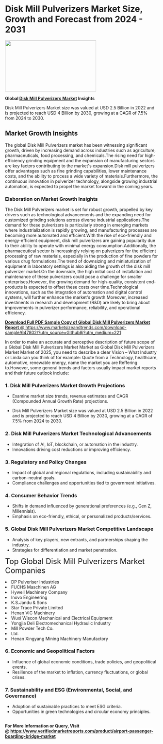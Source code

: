 <H1>Disk Mill Pulverizers Market Size, Growth and Forecast from 2024 - 2031</H1><img class="aligncenter size-medium wp-image-584254" src="https://thirdeyenews.in/wp-content/uploads/2024/09/Global-Market-Research-300x168.jpeg" alt="" width="300" height="168" /><p><strong>Global&nbsp;<a href="https://www.marketsizeandtrends.com/download-sample/647802/?utm_source=Github8j?utm_medium=221">Disk Mill Pulverizers Market</a> Insights</strong></p><p>Disk Mill Pulverizers Market size was valued at USD 2.5 Billion in 2022 and is projected to reach USD 4 Billion by 2030, growing at a CAGR of 7.5% from 2024 to 2030.</p><p><h2>Market Growth Insights</h2> The global Disk Mill Pulverizers market has been witnessing significant growth, driven by increasing demand across industries such as agriculture, pharmaceuticals, food processing, and chemicals.The rising need for high-efficiency grinding equipment and the expansion of manufacturing sectors are key factors contributing to the market's expansion.Disk mill pulverizers offer advantages such as fine grinding capabilities, lower maintenance costs, and the ability to process a wide variety of materials.Furthermore, the continuous innovation in pulverizer technology, alongside growing industrial automation, is expected to propel the market forward in the coming years.<p><a href="#"></a></p> <h3>Elaboration on Market Growth Insights</h3> The Disk Mill Pulverizers market is set for robust growth, propelled by key drivers such as technological advancements and the expanding need for customized grinding solutions across diverse industrial applications.The demand for these pulverizers is particularly strong in emerging markets where industrialization is rapidly growing, and manufacturing processes are becoming more automated and efficient.With the rise of eco-friendly and energy-efficient equipment, disk mill pulverizers are gaining popularity due to their ability to operate with minimal energy consumption.Additionally, the pharmaceutical sector is increasingly relying on pulverizers for the efficient processing of raw materials, especially in the production of fine powders for various drug formulations.The trend of downsizing and miniaturization of equipment in laboratory settings is also aiding the growth of the disk mill pulverizer market.On the downside, the high initial cost of installation and maintenance of these pulverizers could pose a challenge for smaller enterprises.However, the growing demand for high-quality, consistent end-products is expected to offset these costs over time.Technological innovations, such as the integration of automation and digital control systems, will further enhance the market's growth.Moreover, increased investments in research and development (R&D) are likely to bring about improvements in pulverizer performance, reliability, and operational efficiency.<p><a href="#"></p><p><span class=""><strong>Download Full PDF Sample Copy of Global Disk Mill Pulverizers Market Report</strong> @ <a href="https://www.marketsizeandtrends.com/download-sample/647802/?utm_source=Github8j?utm_medium=221" target="_blank">https://www.marketsizeandtrends.com/download-sample/647802/?utm_source=Github8j?utm_medium=221</a></span></p><p>In order to make an accurate and perceptive description of future scope of a Global&nbsp;Disk Mill Pulverizers Market Market as Global&nbsp;Disk Mill Pulverizers Market Market of 2025, you need to describe a clear Vision &ndash; What Industry or Linda can you think of for example: Quote from a Technology, healthcare, automotive, renewable energy, name the market you are Reffering to.However, some general trends and factors usually impact market reports and their future outlook include:</p><h3>1.&nbsp;<strong>Disk Mill Pulverizers Market Growth Projections</strong></h3><ul><li>Examine market size trends, revenue estimates and CAGR (Compounded Annual Growth Rate) projections.</li><li><p>Disk Mill Pulverizers Market size was valued at USD 2.5 Billion in 2022 and is projected to reach USD 4 Billion by 2030, growing at a CAGR of 7.5% from 2024 to 2030.</p></li></ul><h3>2.&nbsp;<strong>Disk Mill Pulverizers Market Technological Advancements</strong></h3><ul><li>Integration of AI, IoT, blockchain, or automation in the industry.</li><li>Innovations driving cost reductions or improving efficiency.</li></ul><h3>3.&nbsp;<strong>Regulatory and Policy Changes</strong></h3><ul><li>Impact of global and regional regulations, including sustainability and carbon-neutral goals.</li><li>Compliance challenges and opportunities tied to government initiatives.</li></ul><h3>4.&nbsp;<strong>Consumer Behavior Trends</strong></h3><ul><li>Shifts in demand influenced by generational preferences (e.g., Gen Z, Millennials).</li><li>Emphasis on eco-friendly, ethical, or personalized products/services.</li></ul><h3>5.&nbsp;<strong>Global Disk Mill Pulverizers Market Competitive Landscape</strong></h3><ul><li>Analysis of key players, new entrants, and partnerships shaping the industry.</li><li>Strategies for differentiation and market penetration.</li></ul><p data-pm-slice="1 1 []"><span style="color: inherit; font-family: inherit; font-size: 25px;">Top Global Disk Mill Pulverizers Market Companies</span></p><div class="" data-test-id=""><p><li>DP Pulveriser Industries</li><li> FUCHS Maschinen AG</li><li> Hywell Machinery Company</li><li> Inovo Engineering</li><li> K.S.Jandu & Sons</li><li> Star Trace Private Limited</li><li> Henan VIC Machinery</li><li> Wuxi Wiscon Mechanical and Electrical Equipment</li><li> Yongjia Deli Electromechanical Hydraulic Industry</li><li> Mill Powder Tech Co.</li><li> Ltd.</li><li> Henan Xingyang Mining Machinery Manufactory</li></p></div><h3>6.&nbsp;<strong>Economic and Geopolitical Factors</strong></h3><ul><li>Influence of global economic conditions, trade policies, and geopolitical events.</li><li>Resilience of the market to inflation, currency fluctuations, or global crises.</li></ul><h3>7.&nbsp;<strong>Sustainability and ESG (Environmental, Social, and Governance)</strong></h3><ul><li>Adoption of sustainable practices to meet ESG criteria.</li><li>Opportunities in green technologies and circular economy principles.</li></ul><h2><strong style="font-size: 14px;">For More Information or Query, Visit @&nbsp;</strong><a style="background-color: #ffffff; font-size: 14px;" href="https://www.marketsizeandtrends.com/report/disk-mill-pulverizers-market/" target="_blank">https://www.verifiedmarketreports.com/product/airport-passenger-boarding-bridge-market</a></h2>